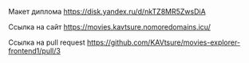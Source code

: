 Макет диплома https://disk.yandex.ru/d/nkTZ8MR5ZwsDiA

Ссылка на сайт https://movies.kavtsure.nomoredomains.icu/

Ссылка на pull request https://github.com/KAVtsure/movies-explorer-frontend1/pull/3